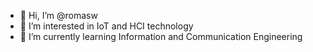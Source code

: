 - 👋 Hi, I’m @romasw
- 👀 I’m interested in IoT and HCI technology
- 🌱 I’m currently learning Information and Communication Engineering
